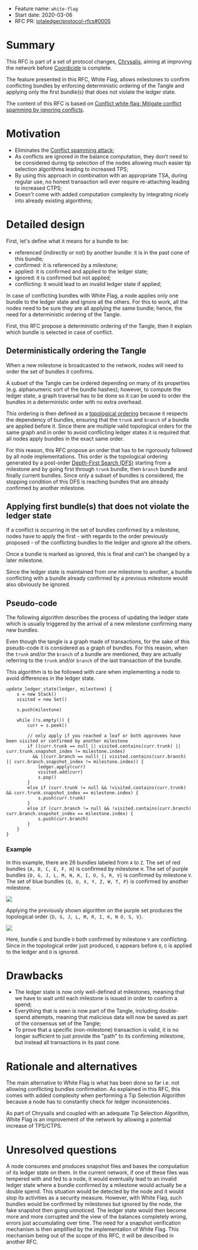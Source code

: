 + Feature name: `white-flag`
+ Start date: 2020-03-06
+ RFC PR: [iotaledger/protocol-rfcs#0005](https://github.com/iotaledger/protocol-rfcs/pull/5)

# Summary

This RFC is part of a set of protocol changes, [Chrysalis](https://roadmap.iota.org/chrysalis), aiming at improving the
network before [Coordicide](https://coordicide.iota.org/) is complete.

The feature presented in this RFC, White Flag, allows milestones to confirm conflicting bundles by enforcing
deterministic ordering of the Tangle and applying only the first bundle(s) that does not violate the ledger state.

The content of this RFC is based on [Conflict white flag: Mitigate conflict spamming by ignoring conflicts](https://iota.cafe/t/conflict-white-flag-mitigate-conflict-spamming-by-ignoring-conflicts/233).

# Motivation

- Eliminates the [Conflict spamming attack](https://iota.cafe/t/conflict-spamming-attack/232);
- As conflicts are ignored in the balance computation, they don’t need to be considered during tip selection of the
nodes allowing much easier tip selection algorithms leading to increased TPS;
- By using this approach in combination with an appropriate TSA, during regular use, no honest transaction will ever
require re-attaching leading to increased CTPS;
- Doesn't come with added computation complexity by integrating nicely into already existing algorithms;

# Detailed design

First, let's define what it means for a bundle to be:

- referenced (indirectly or not) by another bundle: it is in the past cone of this bundle;
- confirmed: it is referenced by a milestone;
- applied: it is confirmed and applied to the ledger state;
- ignored: it is confirmed but not applied;
- conflicting: it would lead to an invalid ledger state if applied;

In case of conflicting bundles with White Flag, a node applies only one bundle to the ledger state and ignore all the
others. For this to work, all the nodes need to be sure they are all applying the same bundle; hence, the need for a
deterministic ordering of the Tangle.

First, this RFC propose a deterministic ordering of the Tangle, then it explain which bundle is selected in case of
conflict.

## Deterministically ordering the Tangle

When a new milestone is broadcasted to the network, nodes will need to order the set of bundles it confirms.

A subset of the Tangle can be ordered depending on many of its properties (e.g. alphanumeric sort of the bundle hashes);
however, to compute the ledger state, a graph traversal has to be done so it can be used to order the bundles in a
deterministic order with no extra overhead.

This ordering is then defined as a [topological ordering](https://en.wikipedia.org/wiki/Topological_sorting) because
it respects the dependency of bundles, ensuring that the `trunk` and `branch` of a bundle are applied before it. Since
there are multiple valid topological orders for the same graph and in order to avoid conflicting ledger states it is
required that all nodes apply bundles in the exact same order.

For this reason, this RFC propose an order that has to be rigorously followed by all node implementations. This order is
the topological ordering generated by a post-order [Depth-First Search (DFS)](https://en.wikipedia.org/wiki/Depth-first_search)
starting from a milestone and by going first through `trunk` bundle, then `branch` bundle and finally current bundles.
Since only a subset of bundles is considered, the stopping condition of this DFS is reaching bundles that are already
confirmed by another milestone.

## Applying first bundle(s) that does not violate the ledger state

If a conflict is occurring in the set of bundles confirmed by a milestone, nodes have to apply the first - with regards
to the order previously proposed - of the conflicting bundles to the ledger and ignore all the others.

Once a bundle is marked as ignored, this is final and can't be changed by a later milestone.

Since the ledger state is maintained from one milestone to another, a bundle conflicting with a bundle already confirmed
by a previous milestone would also obviously be ignored.

## Pseudo-code

The following algorithm describes the process of updating the ledger state which is usually triggered by the arrival of
a new milestone confirming many new bundles.

Even though the tangle is a graph made of transactions, for the sake of this pseudo-code it is considered as a graph of
bundles. For this reason, when the `trunk` and/or the `branch` of a bundle are mentioned, they are actually referring to
the `trunk` and/or `branch` of the last transaction of the bundle.

This algorithm is to be followed with care when implementing a node to avoid differences in the ledger state.

```
update_ledger_state(ledger, milestone) {
    s = new Stack()
    visited = new Set()

    s.push(milestone)

    while (!s.empty()) {
        curr = s.peek()

        // only apply if you reached a leaf or both approvees have been visited or confirmed by another milestone
        if ((curr.trunk == null || visited.contains(curr.trunk) || curr.trunk.snapshot_index != milestone.index)
          && ((curr.branch == null) || visited.contains(curr.branch) || curr.branch.snapshot_index != milestone.index)) {
            ledger.apply(curr)
            visited.add(curr)
            s.pop()
        }
        else if (curr.trunk != null && !visited.contains(curr.trunk) && curr.trunk.snapshot_index == milestone.index) {
            s.push(curr.trunk)
        }
        else if (curr.branch != null && !visited.contains(curr.branch) curr.branch.snapshot_index == milestone.index) {
            s.push(curr.branch)
        }
    }
}
```

### Example

In this example, there are 26 bundles labeled from `A` to `Z`.
The set of red bundles `{A, B, C, E, F, H}` is confirmed by milestone `H`.
The set of purple bundles `{D, G, J, L, M, N, K, I, O, S, R, V}` is confirmed by milestone `V`.
The set of blue bundles `{Q, U, X, Y, Z, W, T, P}` is confirmed by another milestone.

![][Tangle]

Applying the previously shown algorithm on the purple set produces the topological order
`{D, G, J, L, M, R, I, K, N O, S, V}`.

![][Tangle-conflict]

Here, bundle `G` and bundle `O` both confirmed by milestone `V` are conflicting. Since in the topological order just
produced, `G` appears before `O`, `G` is applied to the ledger and `O` is ignored.

# Drawbacks

- The ledger state is now only well-defined at milestones, meaning that we have to wait until each milestone is
issued in order to confirm a spend;
- Everything that is seen is now part of the Tangle, including double-spend attempts, meaning that malicious data will
now be saved as part of the consensus set of the Tangle;
- To prove that a specific (non-milestone) transaction is valid, it is no longer sufficient to just provide the "path"
to its confirming milestone, but instead all transactions in its past cone.

# Rationale and alternatives

The main alternative to White Flag is what has been done so far i.e. not allowing conflicting bundles confirmation.
As explained in this RFC, this comes with added complexity when performing a Tip Selection Algorithm because a node has
to constantly check for ledger inconsistencies.

As part of Chrysalis and coupled with an adequate Tip Selection Algorithm, White Flag is an improvement of the network
by allowing a potential increase of TPS/CTPS.

# Unresolved questions

A node consumes and produces snapshot files and bases the computation of its ledger state on them. In the current
network, if one of these files was tempered with and fed to a node, it would eventually lead to an invalid ledger state
where a bundle confirmed by a milestone would actually be a double spend. This situation would be detected by the node
and it would stop its activities as a security measure. However, with White Flag, such bundles would be confirmed by
milestones but ignored by the node, the fake snapshot then going unnoticed. The ledger state would then become more and
more corrupted and the view of the balances completely wrong, errors just accumulating over time. The need for a
snapshot verification mechanism is then amplified by the implementation of White Flag. This mechanism being out of the
scope of this RFC, it will be described in another RFC.

[Tangle]: img/tangle.svg
[Tangle-conflict]: img/tangle-conflict.svg
